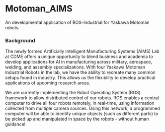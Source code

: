 # Motoman_AIMS

An developmental application of ROS-Industrial for Yaskawa Motoman robots.

### Background

The newly formed Artificially Intelligent Manufacturing Systems (AIMS) Lab at CDME offers a unique opportunity to blend business and academia to develop applications for AI in manufacturing across military, aerospace, welding, and assembly specializations. With four Yaskawa Motoman Industrial Robots in the lab, we have the ability to recreate many common setups found in industry. This allows us the flexibility to develop practical applications of upcoming research areas.

We are currently implementing the Robot Operating System (ROS) framework to allow distributed control of our robots. ROS enables a central computer to drive all four robots remotely, in real-time, using information collected from multiple camera sources. Using this network, a programmed computer will be able to identify unique objects (such as different parts) to be picked up and manipulated in space by the robots - without human guidance!
